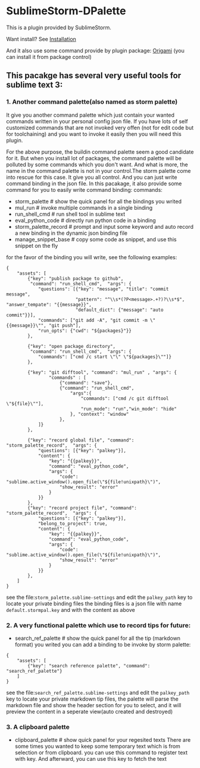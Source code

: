 # SublimeStorm-DPalette
This is a plugin provided by SublimeStorm.

Want install? See [Installation](https://github.com/iamstorm/SublimeStorm/)

And it also use some command provide by plugin package: [Origami](https://github.com/SublimeText/Origami) (you can install it from package control)

## This pacakge has several very useful tools for sublime text 3:

### 1. Another command palette(also named as storm palette)
It give you another command palette which just contain your wanted commands written in your personal config json file.
If you have lots of self customized commands that are not invoked very offen (not for edit code but for toolchaining) and you want to invoke it easily then you will need this plugin.

For the above purpose, the buildin command palette seem a good candidate for it. But when you install lot of packages, the command palette will be polluted by some commands which you don't want. And what is more, the name in the command palette is not in your control.The storm palette come into rescue for this case. It give you all control. And you can just write command binding in the json file. In this pacakage, it also provide some command for you to easily write command binding:
commands:
- storm_palette           # show the quick panel for all the bindings you writed
- mul_run                 # invoke multiple commands in a single binding
- run_shell_cmd           # run shell tool in sublime text
- eval_python_code        # directly run python code in a binding
- storm_palette_record    # prompt and input some keyword and auto record a new binding in the dynamic json binding file
- manage_snippet_base     # copy some code as snippet, and use this snippet on the fly

for the favor of the binding you will write, see the following examples:
```
{
    "assets": [
        {"key": "publish package to github",
         "command": "run_shell_cmd",  "args": {
            "questions": [{"key": "message", "title": "commit message",
                          "pattern": "^\\s*(?P<message>.+?)?\\s*$", "answer_tempate": "{{message}}",
                          "default_dict": {"message": "auto commit"}}],
            "commands": ["git add -A", "git commit -m \"{{message}}\"", "git push"],
            "run_opts": {"cwd": "${packages}"}}
        },
        
        {"key": "open package directory",
         "command": "run_shell_cmd",  "args": {
            "commands": ["cmd /c start \"\" \"${packages}\""]}
        },
        
        {"key": "git difftool", "command": "mul_run" , "args": {
                "commands" : [
                    {"command": "save"},
                    {"command": "run_shell_cmd",
                        "args":{
                            "commands": ["cmd /c git difftool \"${file}\""],
                            "run_mode": "run","win_mode": "hide"
                        }, "context": "window"
                    },
            ]}
        },
        
        {"key": "record global file", "command": "storm_palette_record",  "args": {
            "questions": [{"key": "palkey"}],
            "content": {
                "key": "{{palkey}}",
                "command": "eval_python_code",
                "args": {
                    "code": "sublime.active_window().open_file(\"${file!unixpath}\")",
                    "show_result": "error"
                }
            }}
        },
        {"key": "record project file", "command": "storm_palette_record",  "args": {
            "questions": [{"key": "palkey"}],
            "belong_to_project": true,
            "content": {
                "key": "{{palkey}}",
                "command": "eval_python_code",
                "args": {
                    "code": "sublime.active_window().open_file(\"${file!unixpath}\")",
                    "show_result": "error"
                }
            }}
        },
    ]
}
```

see the file:`storm_palette.sublime-settings` and edit the `palkey_path` key to locate your private binding files
the binding files is a json file with name `default.stormpal.key` and with the content as above

### 2. A very functional palette which use to record tips for future:
- search_ref_palette      # show the quick panel for all the tip (markdown format) you writed
you can add a binding to be invoke by storm palette:
```
{
    "assets": [
        {"key": "search reference palette", "command": "search_ref_palette"}
    ]
}
```

see the file:`search_ref_palette.sublime-settings` and edit the `palkey_path` key to locate your private markdown tip files,
the palette will parse the markdown file and show the header section for you to select, and it will preview the content in a seperate view(auto created and destroyed)

### 3. A clipboard palette
- clipboard_palette     # show quick panel for your regesited texts
There are some times you wanted to keep some temporary text which is from selection or from clipboard. you can use this command to register text with key. And afterward, you can use this key to fetch the text
